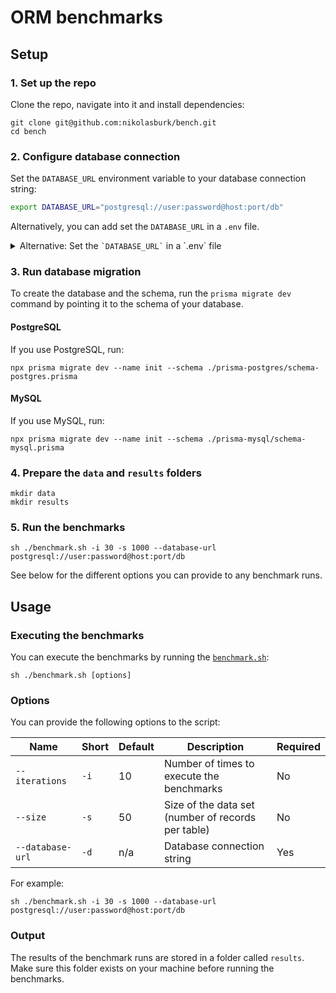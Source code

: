 # ORM benchmarks

## Setup

### 1. Set up the repo

Clone the repo, navigate into it and install dependencies:

```
git clone git@github.com:nikolasburk/bench.git
cd bench
```

### 2. Configure database connection

Set the `DATABASE_URL` environment variable to your database connection string:

```bash
export DATABASE_URL="postgresql://user:password@host:port/db"
```

Alternatively, you can add set the `DATABASE_URL` in a `.env` file.

<details><summary>Alternative: Set the <code>`DATABASE_URL`</code> in a `.env` file</summary>

Alternatively, you can add set the `DATABASE_URL` in a `.env` file:

```bash
touch .env
```

Then open the `.env` file and add the following line:

```bash
DATABASE_URL=""
```

</details>

### 3. Run database migration

To create the database and the schema, run the `prisma migrate dev` command by pointing it to the schema of your database.

#### PostgreSQL

If you use PostgreSQL, run:

```
npx prisma migrate dev --name init --schema ./prisma-postgres/schema-postgres.prisma
```


#### MySQL

If you use MySQL, run:

```
npx prisma migrate dev --name init --schema ./prisma-mysql/schema-mysql.prisma
```

### 4. Prepare the `data` and `results` folders

```
mkdir data
mkdir results
```

### 5. Run the benchmarks

```
sh ./benchmark.sh -i 30 -s 1000 --database-url postgresql://user:password@host:port/db
```

See below for the different options you can provide to any benchmark runs.

## Usage

### Executing the benchmarks

You can execute the benchmarks by running the [`benchmark.sh`](./benchmark.sh):

```
sh ./benchmark.sh [options]
```

### Options

You can provide the following options to the script:

| Name             | Short | Default | Description                                        | Required |
| ---------------- | ----- | ------- | -------------------------------------------------- | -------- |
| `--iterations`   | `-i`  | 10      | Number of times to execute the benchmarks          | No       |
| `--size`         | `-s`  | 50      | Size of the data set (number of records per table) | No       |
| `--database-url` | `-d`  | n/a     | Database connection string                         | Yes      |

For example:

```
sh ./benchmark.sh -i 30 -s 1000 --database-url postgresql://user:password@host:port/db
```

### Output

The results of the benchmark runs are stored in a folder called `results`. Make sure this folder exists on your machine before running the benchmarks.
